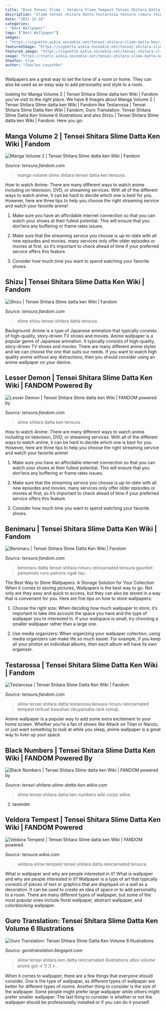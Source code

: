 ```yaml
---
title: "Dino Tensei Slime : Veldora Slime Tempest Tensei Shitara Datta Reincarnated Tensura"
description: "Slime tensei shitara datta testarossa tensura rimuru reincarnated tempest terkuat bawahan rikuyamaha rank romaji"
date: "2021-12-18"
categories:
- "Best Wallpaper"
tags: ["Best Wallpaper"]
images:
- "https://vignette.wikia.nocookie.net/tensei-shitara-slime-datta-ken/images/9/95/Black_Numbers.jpg/revision/latest?cb=20180505121042"
featuredImage: "https://vignette.wikia.nocookie.net/tensei-shitara-slime-datta-ken/images/9/95/Black_Numbers.jpg/revision/latest?cb=20180505121042"
featured_image: "https://vignette.wikia.nocookie.net/tensei-shitara-slime-datta-ken/images/1/1b/Episode_6.png/revision/latest?cb=20181110042405"
image: "https://static.wikia.nocookie.net/tensei-shitara-slime-datta-ken/images/f/f8/Benimaru_LN_Rendered.png/revision/latest?cb=20200515031124"
ShowToc: true
author: "Charles Leuschke"
---
```



Wallpapers are a great way to set the tone of a room or home. They can also be used as an easy way to add personality and style to a room.

	

		
looking for Manga Volume 2 | Tensei Shitara Slime datta ken Wiki | Fandom you've visit to the right place. We have 8 Images about Manga Volume 2 | Tensei Shitara Slime datta ken Wiki | Fandom like Testarossa | Tensei Shitara Slime Datta Ken Wiki | Fandom, Guro Translation: Tensei Shitara Slime Datta Ken Volume 6 Illustrations and also Shizu | Tensei Shitara Slime datta ken Wiki | Fandom. Here you go:
		
    
## Manga Volume 2 | Tensei Shitara Slime Datta Ken Wiki | Fandom

<img loading=lazy src="https://vignette.wikia.nocookie.net/tensei-shitara-slime-datta-ken/images/c/c5/Manga_Volume_2_JP.jpg/revision/latest?cb=20181003060114" onerror="this.onerror=null;this.src='https://tse2.mm.bing.net/th?id=OIP.cZDx254q80jtwqyB6CwQ-gHaKl&amp;pid=15.1';" alt="Manga Volume 2 | Tensei Shitara Slime datta ken Wiki | Fandom">

_Source: tensura.fandom.com_

>manga volume slime shitara tensei datta ken tensura. 

	

How to watch Anime: There are many different ways to watch anime including on television, DVD, or streaming services.
With all of the different ways to watch anime, it can be hard to decide which one is best for you. However, here are three tips to help you choose the right streaming service and watch your favorite anime!
1. Make sure you have an affordable internet connection so that you can watch your shows at their fullest potential. This will ensure that you don’tera any buffering or frame rates issues.

2. Make sure that the streaming service you choose is up-to-date with all new episodes and movies. many services only offer older episodes or movies at first, so it’s important to check ahead of time if your preferred service offers this feature.

3. Consider how much time you want to spend watching your favorite shows.

    
## Shizu | Tensei Shitara Slime Datta Ken Wiki | Fandom

<img loading=lazy src="https://vignette.wikia.nocookie.net/tensei-shitara-slime-datta-ken/images/1/1b/Episode_6.png/revision/latest?cb=20181110042405" onerror="this.onerror=null;this.src='https://tse4.mm.bing.net/th?id=OIP.ebgizHUAcmL-onkxakUV4wHaEK&amp;pid=15.1';" alt="Shizu | Tensei Shitara Slime datta ken Wiki | Fandom">

_Source: tensura.fandom.com_

>slime shizu tensei shitara datta tensura. 

	

Background: Anime is a type of Japanese animation that typically consists of high-quality, story-driven TV shows and movies.
Anime wallpaper is a popular genre of Japanese animation. It typically consists of high-quality, story-driven TV shows and movies. There are many different anime styles and we can choose the one that suits our needs. If you want to watch high quality anime without any distractions, then you should consider using an anime wallpaper on your device.

    
## Lesser Demon | Tensei Shitara Slime Datta Ken Wiki | FANDOM Powered By

<img loading=lazy src="https://vignette.wikia.nocookie.net/tensei-shitara-slime-datta-ken/images/e/ec/Lesser_Demon_manga.png/revision/latest?cb=20180928094623" onerror="this.onerror=null;this.src='https://tse2.mm.bing.net/th?id=OIP.KAyAgL0fMRd8uOEtapWaoQHaKt&amp;pid=15.1';" alt="Lesser Demon | Tensei Shitara Slime datta ken Wiki | FANDOM powered by">

_Source: tensura.fandom.com_

>slime shitara datta ken tensura. 

	

How to watch Anime: There are many different ways to watch anime including on television, DVD, or streaming services.
With all of the different ways to watch anime, it can be hard to decide which one is best for you. However, here are three tips to help you choose the right streaming service and watch your favorite anime!
1. Make sure you have an affordable internet connection so that you can watch your shows at their fullest potential. This will ensure that you don’tera any buffering or frame rates issues.

2. Make sure that the streaming service you choose is up-to-date with all new episodes and movies. many services only offer older episodes or movies at first, so it’s important to check ahead of time if your preferred service offers this feature.

3. Consider how much time you want to spend watching your favorite shows.

    
## Benimaru | Tensei Shitara Slime Datta Ken Wiki | Fandom

<img loading=lazy src="https://static.wikia.nocookie.net/tensei-shitara-slime-datta-ken/images/f/f8/Benimaru_LN_Rendered.png/revision/latest?cb=20200515031124" onerror="this.onerror=null;this.src='https://tse2.mm.bing.net/th?id=OIP.WEM3JGaxSPeUmCu2WTrwngHaO6&amp;pid=15.1';" alt="Benimaru | Tensei Shitara Slime Datta Ken Wiki | Fandom">

_Source: tensura.fandom.com_

>benimaru datta tensei shitara rimuru reincarnated tensura gauntlet yamamoto runs patrons ngak tau. 

	

The Best Way to Store Wallpapers: A Storage Solution for Your Collection
When it comes to storing pictures, Wallpapers is the best way to go. Not only are they easy and quick to access, but they can also be stored in a way that is convenient for you. Here are five tips on how to store wallpapers:
1) Choose the right size: When deciding how much wallpaper to store, it’s important to take into account the space you have and the type of wallpaper you’re interested in. If your wallspace is small, try choosing a smaller wallpaper rather than a large one.

2) Use media organizers: When organizing your wallpaper collection, using media organizers can make life so much easier. For example, if you keep all your photos on individual albums, then each album will have its own organizer.

    
## Testarossa | Tensei Shitara Slime Datta Ken Wiki | Fandom

<img loading=lazy src="https://vignette.wikia.nocookie.net/tensura/images/8/81/Testarossa.jpg/revision/latest?cb=20190205151712&amp;path-prefix=pt-br" onerror="this.onerror=null;this.src='https://tse1.mm.bing.net/th?id=OIP.-eBgI9z3HP_-Xos-c3S-PAHaKi&amp;pid=15.1';" alt="Testarossa | Tensei Shitara Slime Datta Ken Wiki | Fandom">

_Source: tensura.fandom.com_

>slime tensei shitara datta testarossa tensura rimuru reincarnated tempest terkuat bawahan rikuyamaha rank romaji. 

	

Anime wallpaper is a popular way to add some extra excitement to your home screen. Whether you’re a fan of shows like Attack on Titan or Naruto, or just want something to look at while you sleep, anime wallpaper is a great way to liven up your space.

    
## Black Numbers | Tensei Shitara Slime Datta Ken Wiki | FANDOM Powered By

<img loading=lazy src="https://vignette.wikia.nocookie.net/tensei-shitara-slime-datta-ken/images/9/95/Black_Numbers.jpg/revision/latest?cb=20180505121042" onerror="this.onerror=null;this.src='https://tse1.mm.bing.net/th?id=OIP.AUAqOswBXnHEHHSebEXLWQHaI0&amp;pid=15.1';" alt="Black Numbers | Tensei Shitara Slime datta ken Wiki | FANDOM powered by">

_Source: tensei-shitara-slime-datta-ken.wikia.com_

>slime tensei shitara datta ken numbers wiki corps wikia. 

	

2. lavender 

    
## Veldora Tempest | Tensei Shitara Slime Datta Ken Wiki | FANDOM Powered

<img loading=lazy src="https://vignette.wikia.nocookie.net/tensei-shitara-slime-datta-ken/images/f/f1/Veldora_Human_LN.png/revision/latest?cb=20190107181108" onerror="this.onerror=null;this.src='https://tse3.mm.bing.net/th?id=OIP.3zTKSmrUqi0OJOlU3TJAgAHaJG&amp;pid=15.1';" alt="Veldora Tempest | Tensei Shitara Slime datta ken Wiki | FANDOM powered">

_Source: tensura.wikia.com_

>veldora slime tempest tensei shitara datta reincarnated tensura. 

	

What is wallpaper and why are people interested in it?
What is wallpaper and why are people interested in it?
Wallpaper is a type of art that typically consists of pieces of text or graphics that are displayed on a wall as a decoration. It can be used to create an idea of space or to add personality to a room. There are many different types of wallpaper, but some of the most popular ones include floral wallpaper, abstract wallpaper, and colorblocking wallpaper.

    
## Guro Translation: Tensei Shitara Slime Datta Ken Volume 6 Illustrations

<img loading=lazy src="http://2.bp.blogspot.com/-PRUj8diTE8k/Vjag6z5RW_I/AAAAAAAAAM4/OeTAYwjjLGU/s1600/11.jpg" onerror="this.onerror=null;this.src='https://tse4.mm.bing.net/th?id=OIP.Pj2jRYS5eJHD-6pEmwY6BAHaKk&amp;pid=15.1';" alt="Guro Translation: Tensei Shitara Slime Datta Ken Volume 6 Illustrations">

_Source: gurotranslation.blogspot.com_

>slime tensei shitara ken datta reincarnated illustrations albis volume anime got イラスト. 

	

When it comes to wallpaper, there are a few things that everyone should consider. One is the type of wallpaper, as different types of wallpaper are better for different types of rooms. Another thing to consider is the size of the wallpaper. Some people might prefer large wallpaper while others might prefer smaller wallpaper. The last thing to consider is whether or not the wallpaper should be professionally installed or if you can do it yourself.

